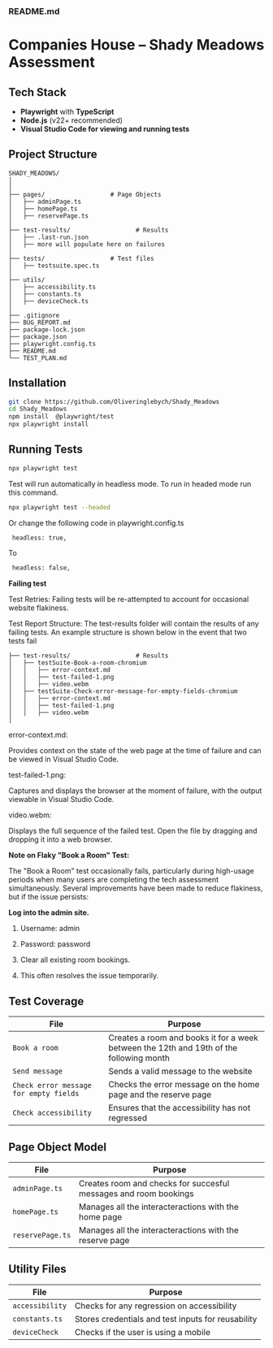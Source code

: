 ### README.md

# Companies House – Shady Meadows Assessment

## Tech Stack
- **Playwright** with **TypeScript**
- **Node.js** (v22+ recommended)
- **Visual Studio Code for viewing and running tests** 

## Project Structure
```
SHADY_MEADOWS/
│
│   
├── pages/                  # Page Objects
│   ├── adminPage.ts
│   ├── homePage.ts
│   ├── reservePage.ts
│
├── test-results/                  # Results
│   ├── .last-run.json
│   ├── more will populate here on failures
│
├── tests/                  # Test files
│   ├── testsuite.spec.ts
│
├── utils/
│   ├── accessibility.ts
│   ├── constants.ts
│   ├── deviceCheck.ts 
│
├── .gitignore
├── BUG_REPORT.md
├── package-lock.json
├── package.json
├── playwright.config.ts
├── README.md
└── TEST_PLAN.md
```

## Installation
```bash
git clone https://github.com/Oliveringlebych/Shady_Meadows
cd Shady_Meadows
npm install  @playwright/test
npx playwright install
```

## Running Tests
```bash
npx playwright test
```
Test will run automatically in headless mode. To run in headed mode run this command.
```bash
npx playwright test --headed
```
Or change the following code in playwright.config.ts
```bash
 headless: true,
```
To
```bash
 headless: false,
```
**Failing test**

Test Retries:
Failing tests will be re-attempted to account for occasional website flakiness.

Test Report Structure:
The test-results folder will contain the results of any failing tests. An example structure is shown below in the event that two tests fail

```
├── test-results/                  # Results
│   ├── testSuite-Book-a-room-chromium
│   │   ├── error-context.md
│   │   ├── test-failed-1.png
│   │   ├── video.webm
│   ├── testSuite-Check-error-message-for-empty-fields-chromium
│   │   ├── error-context.md
│   │   ├── test-failed-1.png
│   │   ├── video.webm
│
```

error-context.md:

Provides context on the state of the web page at the time of failure and can be viewed in Visual Studio Code.

test-failed-1.png:

Captures and displays the browser at the moment of failure, with the output viewable in Visual Studio Code.

video.webm:

Displays the full sequence of the failed test. Open the file by dragging and dropping it into a web browser.

**Note on Flaky "Book a Room" Test:**

The "Book a Room" test occasionally fails, particularly during high-usage periods when many users are completing the tech assessment simultaneously. Several improvements have been made to reduce flakiness, but if the issue persists:

**Log into the admin site.**

1. Username: admin

2. Password: password

3. Clear all existing room bookings.

4. This often resolves the issue temporarily.


##  Test Coverage
| File | Purpose |
|------|-------------|
| `Book a room` | Creates a room and books it for a week between the 12th and 19th of the following month |
| `Send message` | Sends a valid message to the website |
| `Check error message for empty fields` | Checks the error message on the home page and the reserve page |
| `Check accessibility` | Ensures that the accessibility has not regressed |


## Page Object Model
| File | Purpose |
|------|---------|
| `adminPage.ts` | Creates room and checks for succesful messages and room bookings |
| `homePage.ts` | Manages all the interacteractions with the home page |
| `reservePage.ts` | Manages all the interacteractions with the reserve page |

## Utility Files
| File | Purpose |
|------|---------|
| `accessibility`| Checks for any regression on accessibility |
| `constants.ts` | Stores credentials and test inputs for reusability |
| `deviceCheck` | Checks if the user is using a mobile |


